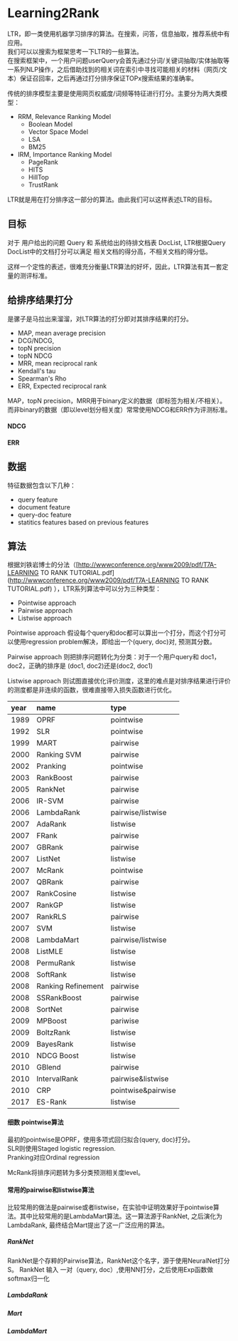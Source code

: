 # Learning2Rank

LTR，即一类使用机器学习排序的算法。在搜索，问答，信息抽取，推荐系统中有应用。  
我们可以以搜索为框架思考一下LTR的一些算法。  
在搜索框架中，一个用户问题userQuery会首先通过分词/关键词抽取/实体抽取等一系列NLP操作，之后借助找到的相关词在索引中寻找可能相关的材料（网页/文本）保证召回率，之后再通过打分排序保证TOPx搜索结果的准确率。

传统的排序模型主要是使用网页权威度/词频等特征进行打分。主要分为两大类模型：

* RRM, Relevance Ranking Model
  * Boolean Model
  * Vector Space Model
  * LSA
  * BM25
* IRM, Importance Ranking Model
  * PageRank
  * HITS
  * HillTop
  * TrustRank

LTR就是用在打分排序这一部分的算法。由此我们可以这样表述LTR的目标。

## 目标

对于 用户给出的问题 Query 和 系统给出的待排文档表 DocList, LTR根据Query DocList中的文档打分可以满足 相关文档的得分高，不相关文档的得分低。

这样一个定性的表述，很难充分衡量LTR算法的好坏，因此，LTR算法有其一套定量的测评标准。

## 给排序结果打分

是骡子是马拉出来溜溜，对LTR算法的打分即对其排序结果的打分。

* MAP, mean average precision
* DCG/NDCG, 
* topN precision
* topN NDCG
* MRR, mean reciprocal rank
* Kendall's tau
* Spearman's Rho
* ERR, Expected reciprocal rank

MAP，topN precision，MRR用于binary定义的数据（即标签为相关/不相关）。  
而非binary的数据（即以level划分相关度）常常使用NDCG和ERR作为评测标准。

#### NDCG

#### ERR

## 数据

特征数据包含以下几种：

* query feature
* document feature
* query-doc feature
* statitics features based on previous features

## 算法

根据刘铁岩博士的分法（[http://wwwconference.org/www2009/pdf/T7A-LEARNING TO RANK TUTORIAL.pdf](http://wwwconference.org/www2009/pdf/T7A-LEARNING TO RANK TUTORIAL.pdf) ），LTR系列算法中可以分为三种类型：

* Pointwise approach
* Pairwise approach
* Listwise approach

Pointwise approach 假设每个query和doc都可以算出一个打分，而这个打分可以使用regression problem解决，即给出一个\(query, doc\)对, 预测其分数。

Pairwise approach 则把排序问题转化为分类：对于一个用户query和 doc1， doc2，正确的排序是 \(doc1, doc2\)还是\(doc2, doc1\)

Listwise approach 则试图直接优化评价测度，这里的难点是对排序结果进行评价的测度都是非连续的函数，很难直接带入损失函数进行优化。

| year | name | type |
| :--- | :--- | :--- |
| 1989 | OPRF | pointwise |
| 1992 | SLR | pointwise |
| 1999 | MART | pairwise |
| 2000 | Ranking SVM | pairwise |
| 2002 | Pranking | pointwise |
| 2003 | RankBoost | pairwise |
| 2005 | RankNet | pairwise |
| 2006 | IR-SVM | pairwise |
| 2006 | LambdaRank | pairwise/listwise |
| 2007 | AdaRank | listwise |
| 2007 | FRank | pairwise |
| 2007 | GBRank | pairwise |
| 2007 | ListNet | listwise |
| 2007 | McRank | pointwise |
| 2007 | QBRank | pairwise |
| 2007 | RankCosine | listwise |
| 2007 | RankGP | listwise |
| 2007 | RankRLS | pairwise |
| 2007 | SVM | listwise |
| 2008 | LambdaMart | pairwise/listwise |
| 2008 | ListMLE | listwise |
| 2008 | PermuRank | listwise |
| 2008 | SoftRank | listwise |
| 2008 | Ranking Refinement | pairwise |
| 2008 | SSRankBoost | pairwise |
| 2008 | SortNet | pairwise |
| 2009 | MPBoost | pariwise |
| 2009 | BoltzRank | listwise |
| 2009 | BayesRank | listwise |
| 2010 | NDCG Boost | listwise |
| 2010 | GBlend | pairwise |
| 2010 | IntervalRank | pairwise&listwise |
| 2010 | CRP | pointwise&pairwise |
| 2017 | ES-Rank | listwise |

#### 细数 pointwise算法

最初的pointwise是OPRF，使用多项式回归拟合\(query, doc\)打分。  
SLR则使用Staged logistic regression.  
Pranking对应Ordinal regression

McRank将排序问题转为多分类预测相关度level。

#### 常用的pairwise和listwise算法

比较常用的做法是pairwise或者listwise，在实验中证明效果好于pointwise算法。其中比较常用的是LambdaMart算法。这一算法源于RankNet, 之后演化为LambdaRank, 最终结合Mart提出了这一广泛应用的算法。

##### RankNet
RankNet是个存粹的Pairwise算法，RankNet这个名字，源于使用NeuralNet打分S。
RankNet 输入 一对（query, doc）,使用NN打分，之后使用Exp函数做softmax归一化



##### LambdaRank


##### Mart


##### LambdaMart
